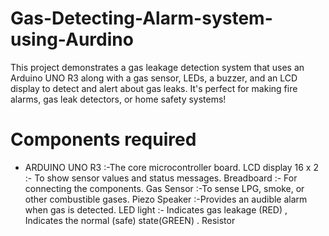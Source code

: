 # Gas-Detecting-Alarm-system-using-Aurdino
This project demonstrates a gas leakage detection system that uses an Arduino UNO R3 along with a gas sensor, LEDs, a buzzer, and an LCD display to detect and alert about gas leaks. 
It's perfect for making fire alarms, gas leak detectors, or home safety systems! 

# Components required
<ul>
<li>
  
ARDUINO UNO R3 :-The core microcontroller board.
LCD display 16 x 2 :- To show sensor values and status messages.
Breadboard :- For connecting the components.
Gas Sensor :-To sense LPG, smoke, or other combustible gases.
Piezo Speaker :-Provides an audible alarm when gas is detected.
LED light :- Indicates gas leakage (RED) , Indicates the normal (safe) state(GREEN) .
Resistor

</li>
</ul>



